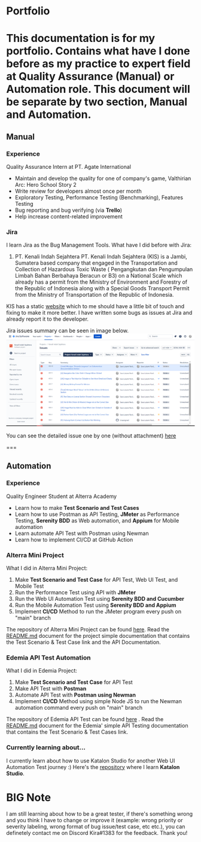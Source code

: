 # Portfolio
This documentation is for my portfolio. Contains what have I done before as my practice to expert field at Quality Assurance (Manual) or Automation role. This document will be separate by two section, Manual and Automation.
===
## Manual

### Experience
Quality Assurance Intern at PT. Agate International
- Maintain and develop the quality for one of company's game, Valthirian Arc: Hero School Story 2
- Write review for developers almost once per month
- Exploratory Testing, Performance Testing (Benchmarking), Features Testing
- Bug reporting and bug verifying (via **Trello**)
- Help increase content-related improvement

### Jira 
I learn Jira as the Bug Management Tools. What have I did before with Jira:

1. PT. Kenali Indah Sejahtera
PT. Kenali Indah Sejahtera (KIS) is a Jambi, Sumatera based company that engaged in the Transportation and Collection of Hazardous Toxic Waste ( Pengangkutan dan Pengumpulan Limbah Bahan Berbahaya Beracun or B3) on a National Scale which already has a permit from the Ministry of Environment and Forestry of the Republic of Indonesia along with a Special Goods Transport Permit from the Ministry of Transportation of the Republic of Indonesia.

KIS has a static [website](https://kenaliindahsejahtera.com) which to me should have a little bit of touch and fixing to make it more better. I have written some bugs as issues at Jira and already report it to the developer.

Jira issues summary can be seen in image below.
![Jira-KIS](/manual/pt-kenali-indah-sejahtera/issue-summary.png)

You can see the detailed issue one by one (without attachment) [here](https://github.com/kirarutami/practice-makes-perfect/blob/main/manual/pt-kenali-indah-sejahtera/complete-KIS-issues.pdf)

===

## Automation

### Experience 
Quality Engineer Student at Alterra Academy
- Learn how to make **Test Scenario and Test Cases**
- Learn how to use Postman as API Testing, **JMeter** as Performance Testing, **Serenity BDD** as Web automation, and **Appium** for Mobile automation 
- Learn automate API Test with Postman using Newman
- Learn how to implement CI/CD at GitHub Action

### Alterra Mini Project
What I did in Alterra Mini Project:
1. Make **Test Scenario and Test Case** for API Test, Web UI Test, and Mobile Test
2. Run the Performance Test using API with **JMeter**
3. Run the Web UI Automation Test using **Serenity BDD and Cucumber**
4. Run the Mobile Automation Test using **Serenity BDD and Appium**
5. Implement **CI/CD** Method to run the JMeter program every push on "main" branch

The repository of Alterra Mini Project can be found [here](https://github.com/kirarutami/alterra-mini-project). Read the [README.md](https://github.com/kirarutami/alterra-mini-project/blob/main/README.md) document for the project simple documentation that contains the Test Scenario & Test Case link and the API Documentation.

### Edemia API Test Automation
What I did in Edemia Project:
1. Make **Test Scenario and Test Case** for API Test
2. Make API Test with **Postman**
3. Automate API Test with **Postman using Newman**
4. Implement **CI/CD** Method using simple Node JS to run the Newman automation command every push on "main" branch

The repository of Edemia API Test can be found [here](https://github.com/Learning-Management-System-Kelompok-42/QA-LMS) . Read the [README.md](https://github.com/Learning-Management-System-Kelompok-42/QA-LMS/blob/main/README.md) document for the Edemia' simple API Testing documentation that contains the Test Scenario & Test Cases link.

### Currently learning about...
I currently learn about how to use Katalon Studio for another Web UI Automation Test journey :) Here's the [repository](https://github.com/kirarutami/katalon-practice) where I learn **Katalon Studio**.

# BIG Note
I am still learning about how to be a great tester, if there's something wrong and you think I have to change or improve it (example: wrong priority or severity labeling, wrong format of bug issue/test case, etc etc.), you can definetely contact me on Discord Kira#1383 for the feedback. Thank you!

